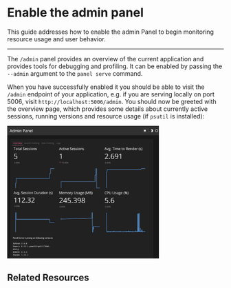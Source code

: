 # Enable the admin panel

This guide addresses how to enable the admin Panel to begin monitoring resource usage and user behavior.

---

The `/admin` panel provides an overview of the current application and provides tools for debugging and profiling. It can be enabled by passing the ``--admin`` argument to the `panel serve` command.

When you have successfully enabled it you should be able to visit the `/admin` endpoint of your application, e.g. if you are serving locally on port 5006, visit `http://localhost:5006/admin`. You should now be greeted with the overview page, which provides some details about currently active sessions, running versions and resource usage (if `psutil` is installed):

<img src="../../_static/admin_overview.png" width="70%"></img>

## Related Resources
